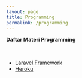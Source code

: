 ```yaml
---
layout: page
title: Programming
permalink: /programming
---
```


<p><b>Daftar Materi Programming</b></p>
<br>
<ul>
  <li><a href="https://moeclay.github.io/laravel">Laravel Framework</a></li>
  <li><a href="https://moeclay.github.io/heroku">Heroku</a></li>
</ul>
